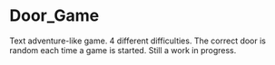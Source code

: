 # Door_Game

Text adventure-like game. 4 different difficulties. The correct door is random each time a game is started.
Still a work in progress.
